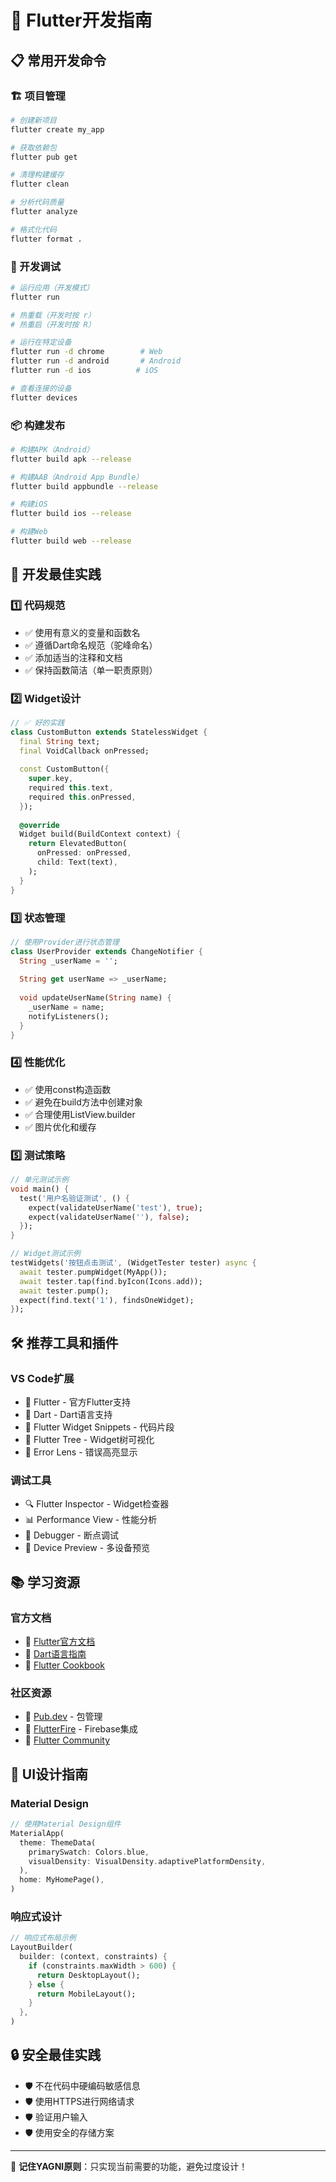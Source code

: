 # 🚀 Flutter开发指南

## 📋 常用开发命令

### 🏗️ 项目管理
```bash
# 创建新项目
flutter create my_app

# 获取依赖包
flutter pub get

# 清理构建缓存
flutter clean

# 分析代码质量
flutter analyze

# 格式化代码
flutter format .
```

### 🔧 开发调试
```bash
# 运行应用（开发模式）
flutter run

# 热重载（开发时按 r）
# 热重启（开发时按 R）

# 运行在特定设备
flutter run -d chrome        # Web
flutter run -d android       # Android
flutter run -d ios          # iOS

# 查看连接的设备
flutter devices
```

### 📦 构建发布
```bash
# 构建APK（Android）
flutter build apk --release

# 构建AAB（Android App Bundle）
flutter build appbundle --release

# 构建iOS
flutter build ios --release

# 构建Web
flutter build web --release
```

## 🎯 开发最佳实践

### 1️⃣ 代码规范
- ✅ 使用有意义的变量和函数名
- ✅ 遵循Dart命名规范（驼峰命名）
- ✅ 添加适当的注释和文档
- ✅ 保持函数简洁（单一职责原则）

### 2️⃣ Widget设计
```dart
// ✅ 好的实践
class CustomButton extends StatelessWidget {
  final String text;
  final VoidCallback onPressed;
  
  const CustomButton({
    super.key,
    required this.text,
    required this.onPressed,
  });
  
  @override
  Widget build(BuildContext context) {
    return ElevatedButton(
      onPressed: onPressed,
      child: Text(text),
    );
  }
}
```

### 3️⃣ 状态管理
```dart
// 使用Provider进行状态管理
class UserProvider extends ChangeNotifier {
  String _userName = '';
  
  String get userName => _userName;
  
  void updateUserName(String name) {
    _userName = name;
    notifyListeners();
  }
}
```

### 4️⃣ 性能优化
- ✅ 使用const构造函数
- ✅ 避免在build方法中创建对象
- ✅ 合理使用ListView.builder
- ✅ 图片优化和缓存

### 5️⃣ 测试策略
```dart
// 单元测试示例
void main() {
  test('用户名验证测试', () {
    expect(validateUserName('test'), true);
    expect(validateUserName(''), false);
  });
}

// Widget测试示例
testWidgets('按钮点击测试', (WidgetTester tester) async {
  await tester.pumpWidget(MyApp());
  await tester.tap(find.byIcon(Icons.add));
  await tester.pump();
  expect(find.text('1'), findsOneWidget);
});
```

## 🛠️ 推荐工具和插件

### VS Code扩展
- 🎯 Flutter - 官方Flutter支持
- 🎯 Dart - Dart语言支持
- 🎯 Flutter Widget Snippets - 代码片段
- 🎯 Flutter Tree - Widget树可视化
- 🎯 Error Lens - 错误高亮显示

### 调试工具
- 🔍 Flutter Inspector - Widget检查器
- 📊 Performance View - 性能分析
- 🐛 Debugger - 断点调试
- 📱 Device Preview - 多设备预览

## 📚 学习资源

### 官方文档
- 📖 [Flutter官方文档](https://flutter.dev/docs)
- 📖 [Dart语言指南](https://dart.dev/guides)
- 📖 [Flutter Cookbook](https://flutter.dev/docs/cookbook)

### 社区资源
- 🌟 [Pub.dev](https://pub.dev) - 包管理
- 🌟 [FlutterFire](https://firebase.flutter.dev) - Firebase集成
- 🌟 [Flutter Community](https://github.com/fluttercommunity)

## 🎨 UI设计指南

### Material Design
```dart
// 使用Material Design组件
MaterialApp(
  theme: ThemeData(
    primarySwatch: Colors.blue,
    visualDensity: VisualDensity.adaptivePlatformDensity,
  ),
  home: MyHomePage(),
)
```

### 响应式设计
```dart
// 响应式布局示例
LayoutBuilder(
  builder: (context, constraints) {
    if (constraints.maxWidth > 600) {
      return DesktopLayout();
    } else {
      return MobileLayout();
    }
  },
)
```

## 🔒 安全最佳实践

- 🛡️ 不在代码中硬编码敏感信息
- 🛡️ 使用HTTPS进行网络请求
- 🛡️ 验证用户输入
- 🛡️ 使用安全的存储方案

---

📝 **记住YAGNI原则**：只实现当前需要的功能，避免过度设计！
